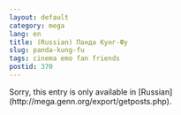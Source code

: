 ```yaml
---
layout: default
category: mega
lang: en
title: (Russian) Панда Кунг-Фу
slug: panda-kung-fu
tags: cinema emo fan friends 
postid: 370
---
```

<p>Sorry, this entry is only available in [Russian](http://mega.genn.org/export/getposts.php).</p>